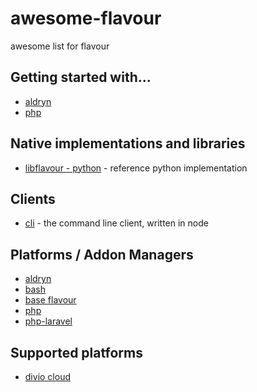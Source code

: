 # awesome-flavour
awesome list for flavour

## Getting started with...

* [aldryn](https://github.com/flavours/getting-started-with-aldryn) 
* [php](https://github.com/flavours/getting-started-with-php) 


## Native implementations and libraries

* [libflavour - python](https://github.com/flavours/libflavour) - reference python implementation

## Clients

* [cli](https://github.com/flavours/cli) - the command line client, written in node


## Platforms / Addon Managers

* [aldryn](https://github.com/flavours/fam-aldryn) 
* [bash](https://github.com/flavours/fam-bash) 
* [base flavour](https://github.com/flavours/fam-flavour) 
* [php](https://github.com/flavours/fam-php) 
* [php-laravel](https://github.com/flavours/fam-php-laravel) 

## Supported platforms

* [divio cloud](https://www.divio.com)
